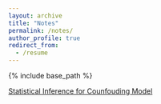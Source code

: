 ```yaml
---
layout: archive
title: "Notes"
permalink: /notes/
author_profile: true
redirect_from:
  - /resume
---
```


{% include base_path %}

[Statistical Inference for Counfouding Model](https://drive.google.com/file/d/1tGRhhP3KX_FpQ9V_r0VHlNJ9aX-dkb1n/view?usp=drive_link)
